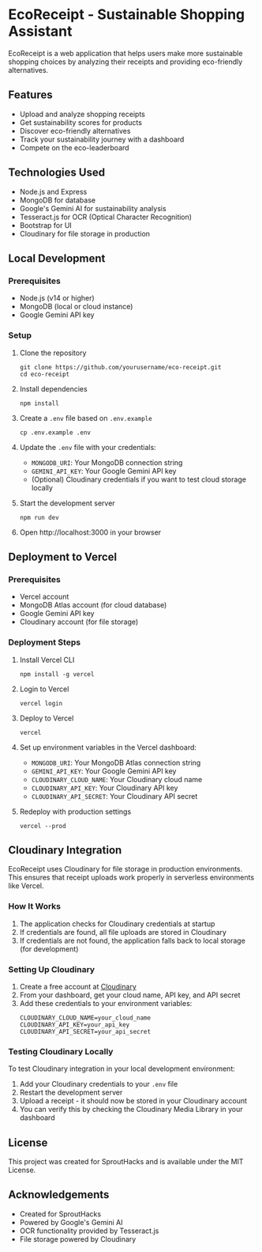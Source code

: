 # EcoReceipt - Sustainable Shopping Assistant

EcoReceipt is a web application that helps users make more sustainable shopping choices by analyzing their receipts and providing eco-friendly alternatives.

## Features

- Upload and analyze shopping receipts
- Get sustainability scores for products
- Discover eco-friendly alternatives
- Track your sustainability journey with a dashboard
- Compete on the eco-leaderboard

## Technologies Used

- Node.js and Express
- MongoDB for database
- Google's Gemini AI for sustainability analysis
- Tesseract.js for OCR (Optical Character Recognition)
- Bootstrap for UI
- Cloudinary for file storage in production

## Local Development

### Prerequisites

- Node.js (v14 or higher)
- MongoDB (local or cloud instance)
- Google Gemini API key

### Setup

1. Clone the repository
   ```
   git clone https://github.com/yourusername/eco-receipt.git
   cd eco-receipt
   ```

2. Install dependencies
   ```
   npm install
   ```

3. Create a `.env` file based on `.env.example`
   ```
   cp .env.example .env
   ```

4. Update the `.env` file with your credentials:
   - `MONGODB_URI`: Your MongoDB connection string
   - `GEMINI_API_KEY`: Your Google Gemini API key
   - (Optional) Cloudinary credentials if you want to test cloud storage locally

5. Start the development server
   ```
   npm run dev
   ```

6. Open http://localhost:3000 in your browser

## Deployment to Vercel

### Prerequisites

- Vercel account
- MongoDB Atlas account (for cloud database)
- Google Gemini API key
- Cloudinary account (for file storage)

### Deployment Steps

1. Install Vercel CLI
   ```
   npm install -g vercel
   ```

2. Login to Vercel
   ```
   vercel login
   ```

3. Deploy to Vercel
   ```
   vercel
   ```

4. Set up environment variables in the Vercel dashboard:
   - `MONGODB_URI`: Your MongoDB Atlas connection string
   - `GEMINI_API_KEY`: Your Google Gemini API key
   - `CLOUDINARY_CLOUD_NAME`: Your Cloudinary cloud name
   - `CLOUDINARY_API_KEY`: Your Cloudinary API key
   - `CLOUDINARY_API_SECRET`: Your Cloudinary API secret

5. Redeploy with production settings
   ```
   vercel --prod
   ```

## Cloudinary Integration

EcoReceipt uses Cloudinary for file storage in production environments. This ensures that receipt uploads work properly in serverless environments like Vercel.

### How It Works

1. The application checks for Cloudinary credentials at startup
2. If credentials are found, all file uploads are stored in Cloudinary
3. If credentials are not found, the application falls back to local storage (for development)

### Setting Up Cloudinary

1. Create a free account at [Cloudinary](https://cloudinary.com/)
2. From your dashboard, get your cloud name, API key, and API secret
3. Add these credentials to your environment variables:
   ```
   CLOUDINARY_CLOUD_NAME=your_cloud_name
   CLOUDINARY_API_KEY=your_api_key
   CLOUDINARY_API_SECRET=your_api_secret
   ```

### Testing Cloudinary Locally

To test Cloudinary integration in your local development environment:

1. Add your Cloudinary credentials to your `.env` file
2. Restart the development server
3. Upload a receipt - it should now be stored in your Cloudinary account
4. You can verify this by checking the Cloudinary Media Library in your dashboard

## License

This project was created for SproutHacks and is available under the MIT License.

## Acknowledgements

- Created for SproutHacks
- Powered by Google's Gemini AI
- OCR functionality provided by Tesseract.js
- File storage powered by Cloudinary
